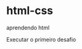 # html-css
 aprendendo html


<a herf="https://duddalvs.github.io/html-css/desafiosModulo1/d010/principal.html"> 
Executar o primeiro desafio